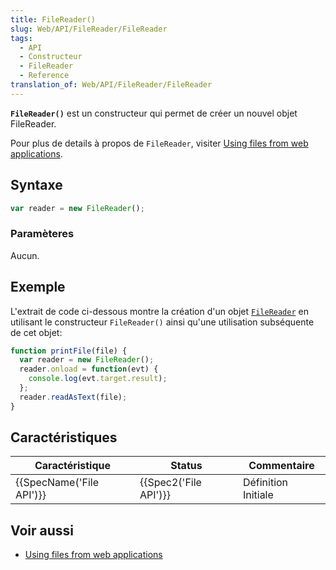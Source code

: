 ```yaml
---
title: FileReader()
slug: Web/API/FileReader/FileReader
tags:
  - API
  - Constructeur
  - FileReader
  - Reference
translation_of: Web/API/FileReader/FileReader
---
```

**`FileReader()`**  est un constructeur qui permet de créer un nouvel objet FileReader.

Pour plus de details à propos de `FileReader`, visiter [Using files from web applications](/en-US/docs/Web/API/File/Using_files_from_web_applications).

## Syntaxe

```js
var reader = new FileReader();
```

### Paramèteres

Aucun.

## Exemple

L'extrait de code ci-dessous montre la création d'un objet [`FileReader`](/en-US/docs/Web/API/FileReader) en utilisant le constructeur `FileReader()`  ainsi qu'une utilisation subséquente de cet objet:

```js
function printFile(file) {
  var reader = new FileReader();
  reader.onload = function(evt) {
    console.log(evt.target.result);
  };
  reader.readAsText(file);
}
```

## Caractéristiques

| Caractéristique                  | Status                       | Commentaire         |
| -------------------------------- | ---------------------------- | ------------------- |
| {{SpecName('File API')}} | {{Spec2('File API')}} | Définition Initiale |

## Voir aussi

- [Using files from web applications](/en-US/docs/Web/API/File/Using_files_from_web_applications)
